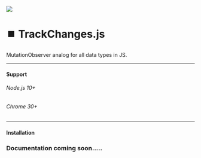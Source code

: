 ![](https://i.ibb.co/FxNbZ0r/track-Changes-Logo-Min2.png)
 # ⏹️ TrackChanges.js 

MutationObserver analog for all data types in JS.

 ******
#### Support
###### Node.js 10+
###### Chrome 30+
 ******
#### Installation

### Documentation coming soon.....
